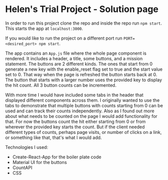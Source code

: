 # Helen's Trial Project - Solution page
In order to run this project clone the repo and inside the repo run `npm start`. This starts the app at `localhost:3000`.

If you would like to run the project on a different port run `PORT=<desired_port> npm start`.

The app contains an `App.js` file where the whole page component is rendered. It includes a header, a title, some buttons, and a mission statement. The buttons are 2 different kinds. The ones that start from 0 generate a new key with the enable_reset flag set to true and the start value set to 0. That way when the page is refreshed the button starts back at 0. The button that starts with a larger number uses the provided key to display the hit count. All 3 button counts can be incremented. 

With more time I would have included some tabs in the header that displayed different components across them. I originally wanted to use the tabs to demonstrate that multiple buttons with counts starting from 0 can be used and can track their counts independently. Also as I found out more about what needs to be counted on the page I would add functionality for that. For now the buttons count the hit either starting from 0 or from wherever the provided key starts the count. But if the client needed different types of counts, perhaps page visits, or number of clicks on a link, or something like that, that's what I would add. 

Technologies I used:
- Create-React-App for the boiler plate code
- Material UI for the buttons
- CountAPI
- CSS